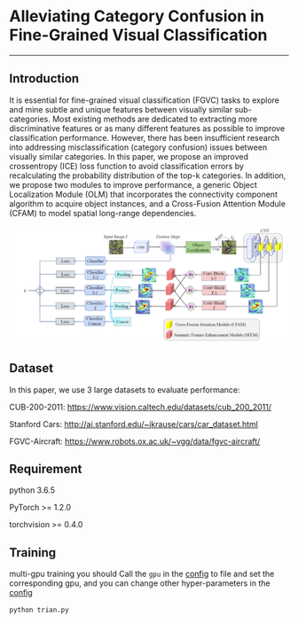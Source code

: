 # Alleviating Category Confusion in Fine-Grained Visual Classification

---
## Introduction
It is essential for fine-grained visual classification (FGVC) tasks to explore and mine subtle and unique 
features between visually similar sub-categories. Most existing methods are dedicated to extracting
more discriminative features or as many different features as possible to improve classification
performance. However, there has been insufficient research into addressing misclassification (category
confusion) issues between visually similar categories. In this paper, we propose an improved crossentropy
(ICE) loss function to avoid classification errors by recalculating the probability distribution
of the top-k categories. In addition, we propose two modules to improve performance, a generic Object
Localization Module (OLM) that incorporates the connectivity component algorithm to acquire object
instances, and a Cross-Fusion Attention Module (CFAM) to model spatial long-range dependencies.

![img_1.png](img_1.png)


## Dataset
In this paper, we use 3 large datasets to evaluate performance:

CUB-200-2011: https://www.vision.caltech.edu/datasets/cub_200_2011/

Stanford Cars: http://ai.stanford.edu/~jkrause/cars/car_dataset.html

FGVC-Aircraft: https://www.robots.ox.ac.uk/~vgg/data/fgvc-aircraft/

## Requirement

python 3.6.5

PyTorch >= 1.2.0

torchvision >= 0.4.0
## Training

multi-gpu training you should Call the `gpu` in the [config](config.py) to file and set the corresponding gpu,
and you can change other hyper-parameters in the [config](config.py) 
```shell
python trian.py
```


